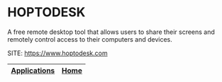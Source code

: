 # HOPTODESK

 A free remote desktop tool that allows users to share their screens  and remotely control access to their computers and devices.

 SITE: https://www.hoptodesk.com

 | [Applications](https://portable-linux-apps.github.io/apps.html) | [Home](https://portable-linux-apps.github.io)
 | --- | --- |

